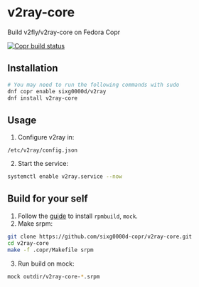 # v2ray-core
Build v2fly/v2ray-core on Fedora Copr

[![Copr build status](https://copr.fedorainfracloud.org/coprs/sixg0000d/v2ray/package/v2ray-core/status_image/last_build.png)](https://copr.fedorainfracloud.org/coprs/sixg0000d/v2ray/package/v2ray-core/)

## Installation
```sh
# You may need to run the following commands with sudo
dnf copr enable sixg0000d/v2ray
dnf install v2ray-core
```

## Usage
1. Configure v2ray in:
```
/etc/v2ray/config.json
```
2. Start the service:
```sh
systemctl enable v2ray.service --now
```

## Build for your self
1. Follow the [guide](https://docs.fedoraproject.org/en-US/quick-docs/create-hello-world-rpm/#_development_environment) to install `rpmbuild`, `mock`.
2. Make srpm:
```sh
git clone https://github.com/sixg0000d-copr/v2ray-core.git
cd v2ray-core
make -f .copr/Makefile srpm
```
3. Run build on mock:
```sh
mock outdir/v2ray-core-*.srpm
```
